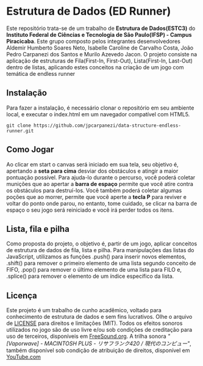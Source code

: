 # Estrutura de Dados (ED Runner)
Este repositório trata-se de um trabalho de **Estrutura de Dados(ESTC3)** do **Instituto Federal de Ciências e Tecnologia de São Paulo(IFSP) - Campus Piracicaba**. Este grupo composto pelos integrantes desenvolvedores Aldemir Humberto Soares Neto, Isabelle Caroline de Carvalho Costa, João Pedro Carpanezi dos Santos e Murilo Azevedo Jacon. O projeto consiste na aplicação de estruturas de Fila(First-In, First-Out), Lista(First-In, Last-Out) dentro de listas, aplicando estes conceitos na criação de um jogo com temática de endless runner

## Instalação
Para fazer a instalação, é necessário clonar o repositório em seu ambiente local, e executar o index.html em um navegador compatível com HTML5.
```
git clone https://github.com/jpcarpanezi/data-structure-endless-runner.git
```

## Como Jogar
Ao clicar em start o canvas será iniciado em sua tela, seu objetivo é, apertando a **seta para cima** desviar dos obstáculos e atingir a maior pontuação possível. Para ajuda-lo durante o percurso, você poderá coletar munições que ao apertar a **barra de espaço** permite que você atire contra os obstáculos para destruí-los. Você também poderá coletar algumas poções que ao morrer, permite que você aperte a **tecla P** para reviver e voltar do ponto onde parou, no entanto, tome cuidado, se clicar na barra de espaço o seu jogo será reiniciado e você irá perder todos os itens.

## Lista, fila e pilha
Como proposta do projeto, o objetivo é, partir de um jogo, aplicar conceitos de estrutura de dados de fila, lista e pilha. Para manipulações das listas do JavaScript, utilizamos as funções .push() para inserir novos elementos, .shift() para remover o primeiro elemento de uma lista segundo conceito de FIFO, .pop() para remover o último elemento de uma lista para FILO e, .splice() para remover o elemento de um índice específico da lista.

## Licença
Este projeto é um trabalho de cunho acadêmico, voltado para conhecimento de estrutura de dados e sem fins lucrativos. Olhe o arquivo de <a href="https://github.com/jpcarpanezi/data-structure-endless-runner/blob/master/LICENSE">LICENSE</a> para direitos e limitações (MIT). 
Todos os efeitos sonoros utilizados no jogo são de uso livre e/ou sob condições de creditação para uso de terceiros, disponíveis em <a href="https://freesound.org/" target="_blank">FreeSound.org<a/>. A trilha sonora <i>"[Vaporwave] - MACINTOSH PLUS - リサフランク420 / 現代のコンピュー"</i>, também disponível sob condição de atribuição de direitos, disponível em <a href="https://www.youtube.com/watch?v=_wcURnFRp9A&ab_channel=SyferMusic" target="_blank">YouTube.com</a>
